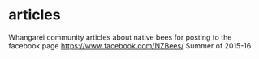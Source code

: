 # articles
Whangarei community articles about native bees for posting to the facebook page https://www.facebook.com/NZBees/
Summer of 2015-16


